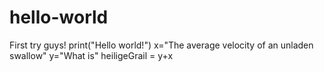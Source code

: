 # hello-world
First try guys!
print("Hello world!")
x="The average velocity of an unladen swallow"
y="What is"
heiligeGrail = y+x
